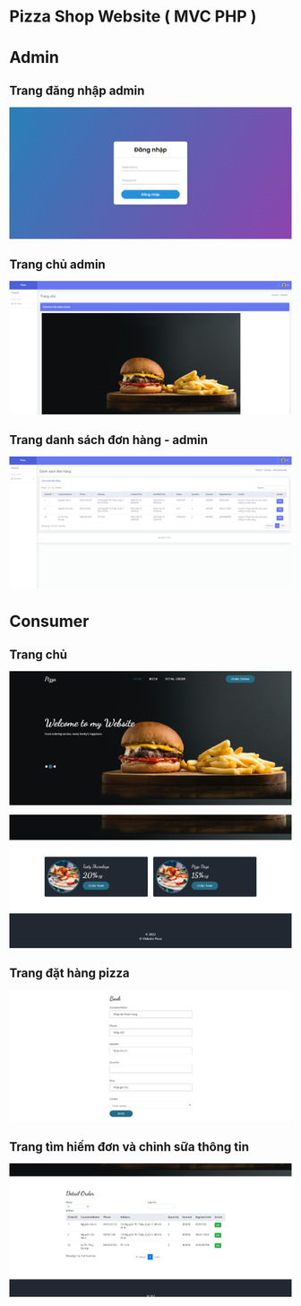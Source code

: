 # Pizza Shop Website ( MVC PHP )


# Admin
## Trang đăng nhập admin
<p align="center">
  <img src="https://github.com/syo2000/Pizza-Shop-Website/blob/main/img/img3.PNG?raw=true"  alt="accessibility text">
</p>

## Trang chủ admin
<p align="center">
  <img src="https://github.com/syo2000/Pizza-Shop-Website/blob/main/img/img1.PNG?raw=true"  alt="accessibility text">
</p>

## Trang danh sách đơn hàng - admin
<p align="center">
  <img src="https://github.com/syo2000/Pizza-Shop-Website/blob/main/img/img2.PNG?raw=true"  title="hover text">
</p>

# Consumer
## Trang chủ 
<p align="center">
  <img src="https://github.com/syo2000/Pizza-Shop-Website/blob/main/img/img4.PNG?raw=true"  alt="accessibility text">
</p>
<p align="center">
  <img src="https://github.com/syo2000/Pizza-Shop-Website/blob/main/img/img5.PNG?raw=true"  alt="accessibility text">
</p>

## Trang đặt hàng pizza 
<p align="center">
  <img src="https://github.com/syo2000/Pizza-Shop-Website/blob/main/img/img6.PNG?raw=true"  alt="accessibility text">
</p>

## Trang tìm hiếm đơn và chỉnh sữa thông tin 
<p align="center">
  <img src="https://github.com/syo2000/Pizza-Shop-Website/blob/main/img/img7.PNG?raw=true"  alt="accessibility text">
</p>
